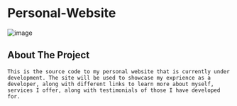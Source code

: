 # Personal-Website

![image](https://user-images.githubusercontent.com/43221618/161397153-d0ee0fa9-eff0-4c4d-8f4f-8a23351aeb03.png)

## About The Project
    This is the source code to my personal website that is currently under development. The site will be used to showcase my exprience as a developer, along with different links to learn more about myself, services I offer, along with testimonials of those I have developed for.
